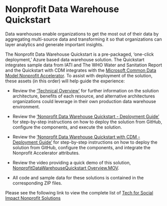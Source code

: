# Nonprofit Data Warehouse Quickstart

Data warehouses enable organizations to get the most out of their data by aggregating multi-source data and transforming it so that organizations can layer analytics and generate important insights. 

The Nonprofit Data Warehouse Quickstart is a pre-packaged, ‘one-click deployment,’ Azure based data warehouse solution. The Quickstart integrates sample data from IATI and The WHO Water and Sanitation Report and the Quickstart with CDM integrates with the [Microsoft Common Data Model Nonprofit Accelerator](https://docs.microsoft.com/en-us/common-data-model/nfp-accelerator).  To assist with deployment of the solution, these assets (in this order) will help guide the experience:

* Review the [‘Technical Overview’](https://github.com/microsoft/Nonprofit_Data_Warehouse_Quickstart/blob/master/Nonprofit%20Data%20Warehouse%20Quickstart%20-%20Technical%20Overview.docx) for further information on the solution architecture, benefits of each resource, and alternative architectures organizations could leverage in their own production data warehouse environment.

* Review the [‘Nonprofit Data Warehouse Quickstart - Deployment Guide’](https://github.com/microsoft/Nonprofit_Data_Warehouse_Quickstart/blob/master/Nonprofit%20Data%20Warehouse%20Quickstart%20-%20Deployment%20Guide.docx) for step-by-step instructions on how to deploy the solution from GitHub, configure the components, and execute the solution. 

* Review the [‘Nonprofit Data Warehouse Quickstart with CDM - Deployment Guide’](https://github.com/microsoft/Nonprofit_Data_Warehouse_Quickstart/blob/master/Nonprofit%20Data%20Warehouse%20Quickstart%20with%20CDM%20-%20Deployment%20Guide.docx) for step-by-step instructions on how to deploy the solution from GitHub, configure the components, and integrate the Nonprofit Accelerator attributes.

* Review the video providing a quick demo of this solution, [NonprofitDataWarehouseQuickstart Overview.MOV](https://github.com/microsoft/Nonprofit_Data_Warehouse_Quickstart/blob/master/NonprofitDataWarehouseQuickstart%20Overview.MOV).

* All code and sample data for these solutions is contained in the corresponding ZIP files.  


Please see the following link to view the complete list of [Tech for Social Impact Nonprofit Solutions](https://github.com/microsoft/Nonprofits)



